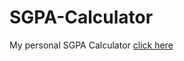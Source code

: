 # SGPA-Calculator
My personal SGPA Calculator [click here](https://gokul-sgpa-calculator.vercel.app/)
